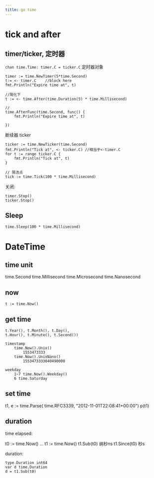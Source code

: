 ```yaml
---
title: go time
---
```

# tick and after

## timer/ticker, 定时器
`chan time.Time: timer.C = ticker.C`
定时器对象

    timer := time.NewTimer(5*time.Second)
    t:= <- timer.C    //block here
    fmt.Println("Expire time at", t)

    //简化下
    t := <- time.After(time.Duration(5) * time.Millisecond)

    //
    time.AfterFunc(time.Second, func() {
        fmt.Println("Expire time at", t)
		
	})


断续器 ticker

    ticker := time.NewTicker(time.Second)
    fmt.Println("Tick at", <- ticker.C) //相当于<-timer.C
    for t := range ticker.C {
        fmt.Println("Tick at", t)
    }

    // 简洁点
    tick := time.Tick(100 * time.Millisecond)

关闭:

    timer.Stop()
    ticker.Stop()

## Sleep

	time.Sleep(100 * time.Millisecond)

# DateTime
## time unit

  time.Second
  time.Millisecond
  time.Microsecond
  time.Nanosecond

## now

    t := time.Now()

## get time

    t.Year(), t.Month(), t.Day(),
    t.Hour(), t.Minute(), t.Second())

    timestamp
        time.Now().Unix()
            1553473333
        time.Now().UnixNano()
            1553473333040490000

    weekday
        1~7 time.Now().Weekday()
        6 time.Saturday

## set time

   t1, e := time.Parse(
        time.RFC3339,
        "2012-11-01T22:08:41+00:00")
    p(t1)

## duration
time elapsed:

  t0 := time.Now()
  ...
  t1 := time.Now()
  t1.Sub(t0)    纳秒ns
  t1.Since(t0)    秒s

duration:

    type Duration int64
    var d time.Duration
    d = t1.Sub(t0)